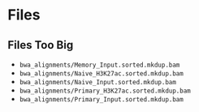 # Files

## Files Too Big
* `bwa_alignments/Memory_Input.sorted.mkdup.bam`
* `bwa_alignments/Naive_H3K27ac.sorted.mkdup.bam`
* `bwa_alignments/Naive_Input.sorted.mkdup.bam`
* `bwa_alignments/Primary_H3K27ac.sorted.mkdup.bam`
* `bwa_alignments/Primary_Input.sorted.mkdup.bam`
